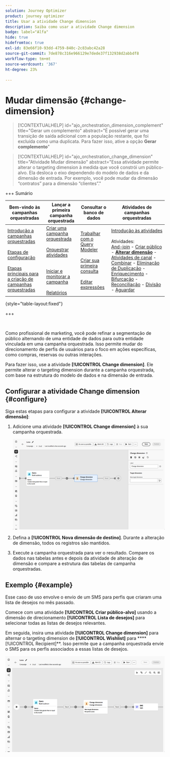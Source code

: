 ```yaml
---
solution: Journey Optimizer
product: journey optimizer
title: Usar a atividade Change dimension
description: Saiba como usar a atividade Change dimension
badge: label="Alfa"
hide: true
hidefromtoc: true
exl-id: 83e66f10-93dd-4759-840c-2c83abc42a28
source-git-commit: 7de878c316e966129e7dede37f132938d2abbdf8
workflow-type: tm+mt
source-wordcount: '367'
ht-degree: 23%

---
```


# Mudar dimensão {#change-dimension}

>[!CONTEXTUALHELP]
>id="ajo_orchestration_dimension_complement"
>title="Gerar um complemento"
>abstract="É possível gerar uma transição de saída adicional com a população restante, que foi excluída como uma duplicata. Para fazer isso, ative a opção **Gerar complemento**"

>[!CONTEXTUALHELP]
>id="ajo_orchestration_change_dimension"
>title="Atividade Mudar dimensão"
>abstract="Essa atividade permite alterar o targeting dimension à medida que você constrói um público-alvo. Ela desloca o eixo dependendo do modelo de dados e da dimensão de entrada. Por exemplo, você pode mudar da dimensão “contratos” para a dimensão “clientes”."

+++ Sumário

| Bem-vindo às campanhas orquestradas | Lançar a primeira campanha orquestrada | Consultar o banco de dados | Atividades de campanhas orquestradas |
|---|---|---|---|
| [Introdução a campanhas orquestradas](../gs-orchestrated-campaigns.md)<br/><br/>[Etapas de configuração](../configuration-steps.md)<br/><br/>[Etapas principais para a criação de campanhas orquestradas](../gs-campaign-creation.md) | [Criar uma campanha orquestrada](../create-orchestrated-campaign.md)<br/><br/>[Orquestrar atividades](../orchestrate-activities.md)<br/><br/><br/>[Iniciar e monitorar a campanha](../start-monitor-campaigns.md)<br/><br/>[Relatórios](../reporting-campaigns.md) | [Trabalhar com o Query Modeler](../orchestrated-rule-builder.md)<br/><br/>[Criar sua primeira consulta](../build-query.md)<br/><br/>[Editar expressões](../edit-expressions.md) | [Introdução às atividades](about-activities.md)<br/><br/>Atividades:<br/>[And-join](and-join.md) - [Criar público](build-audience.md) - **[Alterar dimensão](change-dimension.md)** - [Atividades de canal](channels.md) - [Combinar](combine.md) - [Eliminação de Duplicação](deduplication.md) - [Enriquecimento](enrichment.md) - [Bifurcação](fork.md) - [Reconciliação](reconciliation.md) - [Divisão](split.md) - [Aguardar](wait.md) |

{style="table-layout:fixed"}

+++

<br/>

Como profissional de marketing, você pode refinar a segmentação de público alternando de uma entidade de dados para outra entidade vinculada em uma campanha orquestrada. Isso permite mudar do direcionamento de perfis de usuários para o foco em ações específicas, como compras, reservas ou outras interações.

Para fazer isso, use a atividade **[!UICONTROL Change dimension]**. Ele permite alterar o targeting dimension durante a campanha orquestrada, com base na estrutura do modelo de dados e na dimensão de entrada.

<!--
>[!IMPORTANT]
>
>Please note that the **[!UICONTROL Change Dimension]** and **[!UICONTROL Change Data source]** activities should not be added in one row. If you need to use both activities consecutively, make sure you include an **[!UICONTROL Enrichement]** activity in between them. This ensures proper execution and prevents potential conflicts or errors.-->

## Configurar a atividade Change dimension {#configure}

Siga estas etapas para configurar a atividade **[!UICONTROL Alterar dimensão]**:

1. Adicione uma atividade **[!UICONTROL Change dimension]** à sua campanha orquestrada.

   ![](../assets/change-dimension.png)

1. Defina a **[!UICONTROL Nova dimensão de destino]**. Durante a alteração de dimensão, todos os registros são mantidos.

1. Execute a campanha orquestrada para ver o resultado. Compare os dados nas tabelas antes e depois da atividade de alteração de dimensão e compare a estrutura das tabelas de campanha orquestradas.

## Exemplo {#example}

Esse caso de uso envolve o envio de um SMS para perfis que criaram uma lista de desejos no mês passado.

Comece com uma atividade **[!UICONTROL Criar público-alvo]** usando a dimensão de direcionamento **[!UICONTROL Lista de desejos]** para selecionar todas as listas de desejos relevantes.

Em seguida, insira uma atividade **[!UICONTROL Change dimension]** para alternar o targeting dimension de **[!UICONTROL Wishlist]** para ****[!UICONTROL Recipient]**. Isso permite que a campanha orquestrada envie o SMS para os perfis associados a essas listas de desejos.

![](../assets/change-dimension-example.png)
